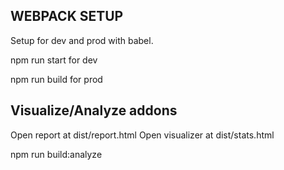 ## WEBPACK SETUP

Setup for dev and prod with babel.


 npm run start for dev

 npm run build for prod


## Visualize/Analyze addons

Open report at dist/report.html
Open visualizer at dist/stats.html

 npm run build:analyze